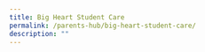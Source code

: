 ```yaml
---
title: Big Heart Student Care
permalink: /parents-hub/big-heart-student-care/
description: ""
---
```

